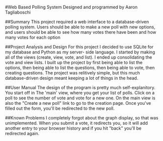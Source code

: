 #Web Based Polling System
Designed and programmed by Aaron Tagliaboschi

##Summary
This project required a web interface to a database-driven polling system. Users
should be able to make a new poll with new options, and users should be able to 
see how many votes there have been and how many votes for each option

##Project Analysis and Design
For this project I decided to use SQLite for my database and Python as my server-
side language. I started by making all of the views (create, view, vote, and
list). I ended up consolidating the vote and view lists. I built up the project
by first being able to list the options, then being able to list the questions, 
then being able to vote, then creating questions. The project was relitively 
simple, but this much database-driven design meant keeping a lot of things in
the head.

##User Manual
The design of the program is pretty much self-explanitory. You start off in The
'main' view, where you get your list of polls. Click on a poll to see the number
of vote and vote for a new one. On the main view is also the "Create a new poll"
link to go to the creation page. Once you've filled out the form, you'll be
redirected to the new poll.

##Known Problems
I completely forgot about the graph display, so that was unimplemented. When you
submit a vote, it redirects you, so it will add another entry to your browser
history and if you hit "back" you'll be redirected again.